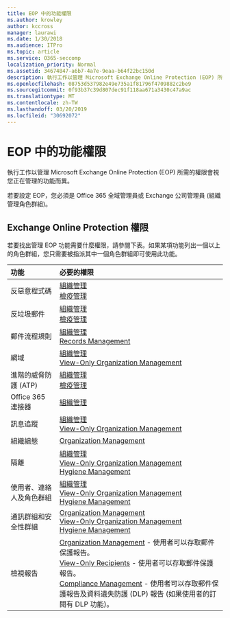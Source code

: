 ```yaml
---
title: EOP 中的功能權限
ms.author: krowley
author: kccross
manager: laurawi
ms.date: 1/30/2018
ms.audience: ITPro
ms.topic: article
ms.service: O365-seccomp
localization_priority: Normal
ms.assetid: 34674847-a6b7-4a7e-9eaa-b64f22bc150d
description: 執行工作以管理 Microsoft Exchange Online Protection (EOP) 所需的權限會視您正在管理的功能而異。
ms.openlocfilehash: 08753d537982e49e735a1f81796f4709882c2be9
ms.sourcegitcommit: 0f93b37c39d807dec91f118aa671a3430c47a9ac
ms.translationtype: MT
ms.contentlocale: zh-TW
ms.lasthandoff: 03/20/2019
ms.locfileid: "30692072"
---
```

# <a name="feature-permissions-in-eop"></a>EOP 中的功能權限

執行工作以管理 Microsoft Exchange Online Protection (EOP) 所需的權限會視您正在管理的功能而異。 
  
若要設定 EOP，您必須是 Office 365 全域管理員或 Exchange 公司管理員 (組織管理角色群組)。
  
## <a name="exchange-online-protection-permissions"></a>Exchange Online Protection 權限

若要找出管理 EOP 功能需要什麼權限，請參閱下表。如果某項功能列出一個以上的角色群組，您只需要被指派其中一個角色群組即可使用此功能。
  
|**功能**|**必要的權限**|
|:-----|:-----|
|反惡意程式碼  <br/> |[組織管理](http://technet.microsoft.com/library/0bfd21c1-86ac-4369-86b7-aeba386741c8.aspx) <br/> [檢疫管理](http://technet.microsoft.com/library/fc0a9ec2-9c3d-42f6-8442-8603fb29d464.aspx) <br/> |
|反垃圾郵件  <br/> |[組織管理](http://technet.microsoft.com/library/0bfd21c1-86ac-4369-86b7-aeba386741c8.aspx) <br/> [檢疫管理](http://technet.microsoft.com/library/fc0a9ec2-9c3d-42f6-8442-8603fb29d464.aspx) <br/> |
|郵件流程規則  <br/> |[組織管理](http://technet.microsoft.com/library/0bfd21c1-86ac-4369-86b7-aeba386741c8.aspx) <br/> [Records Management](http://technet.microsoft.com/library/0e0c95ce-6109-4591-b86d-c6cfd44d21f5.aspx) <br/> |
|網域  <br/> |[組織管理](http://technet.microsoft.com/library/0bfd21c1-86ac-4369-86b7-aeba386741c8.aspx) <br/> [View-Only Organization Management](http://technet.microsoft.com/library/c514c6d0-0157-4c52-9ec6-441d9a30f3df.aspx) <br/> |
|進階的威脅防護 (ATP)  <br/> |[組織管理](http://technet.microsoft.com/library/0bfd21c1-86ac-4369-86b7-aeba386741c8.aspx) <br/> [檢疫管理](http://technet.microsoft.com/library/fc0a9ec2-9c3d-42f6-8442-8603fb29d464.aspx) <br/> |
|Office 365 連接器  <br/> |[組織管理](http://technet.microsoft.com/library/0bfd21c1-86ac-4369-86b7-aeba386741c8.aspx) <br/> |
|訊息追蹤  <br/> |[組織管理](http://technet.microsoft.com/library/0bfd21c1-86ac-4369-86b7-aeba386741c8.aspx) <br/> [View-Only Organization Management](http://technet.microsoft.com/library/c514c6d0-0157-4c52-9ec6-441d9a30f3df.aspx) <br/> |
|組織組態  <br/> |[Organization Management](http://technet.microsoft.com/library/0bfd21c1-86ac-4369-86b7-aeba386741c8.aspx) <br/> |
|隔離  <br/> |[組織管理](http://technet.microsoft.com/library/0bfd21c1-86ac-4369-86b7-aeba386741c8.aspx) <br/> [View-Only Organization Management](http://technet.microsoft.com/library/c514c6d0-0157-4c52-9ec6-441d9a30f3df.aspx) <br/> [Hygiene Management](http://technet.microsoft.com/library/fc0a9ec2-9c3d-42f6-8442-8603fb29d464.aspx) <br/> |
|使用者、連絡人及角色群組  <br/> |[組織管理](http://technet.microsoft.com/library/0bfd21c1-86ac-4369-86b7-aeba386741c8.aspx) <br/> [View-Only Organization Management](http://technet.microsoft.com/library/c514c6d0-0157-4c52-9ec6-441d9a30f3df.aspx) <br/> [Hygiene Management](http://technet.microsoft.com/library/fc0a9ec2-9c3d-42f6-8442-8603fb29d464.aspx) <br/> |
|通訊群組和安全性群組  <br/> |[Organization Management](http://technet.microsoft.com/library/0bfd21c1-86ac-4369-86b7-aeba386741c8.aspx) <br/> [View-Only Organization Management](http://technet.microsoft.com/library/c514c6d0-0157-4c52-9ec6-441d9a30f3df.aspx) <br/> [Hygiene Management](http://technet.microsoft.com/library/fc0a9ec2-9c3d-42f6-8442-8603fb29d464.aspx) <br/> |
|檢視報告  <br/> |[Organization Management](http://technet.microsoft.com/library/0bfd21c1-86ac-4369-86b7-aeba386741c8.aspx) - 使用者可以存取郵件保護報告。  <br/> [View-Only Recipients](http://technet.microsoft.com/library/37e66b92-81d3-412f-b7a9-e1bb8cbeb468.aspx) - 使用者可以存取郵件保護報告。  <br/> [Compliance Management](http://technet.microsoft.com/library/b91b23a4-e9c7-4bd0-9ee3-ec5cb498da15.aspx) - 使用者可以存取郵件保護報告及資料遺失防護 (DLP) 報告 (如果使用者的訂閱有 DLP 功能)。  <br/> |
   

